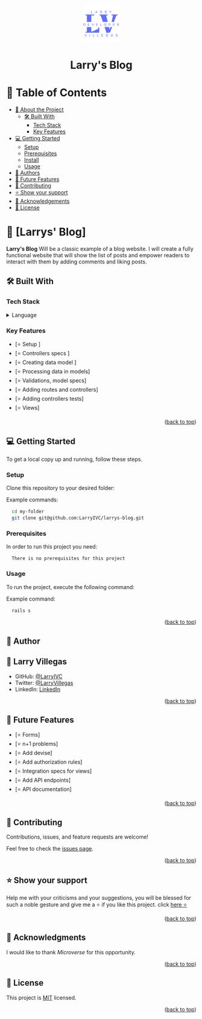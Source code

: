 <a name="readme-top"></a>

<div align="center" style="text-align: center" >
  <img src = "logo.png" style="width: 100px">  
  <h1><b>Larry's Blog</b></h1>
</div>
<!-- TABLE OF CONTENTS -->

# 📗 Table of Contents

- [📖 About the Project](#about-project)
  - [🛠 Built With](#built-with)
    - [Tech Stack](#tech-stack)
    - [Key Features](#key-features)
  <!-- - [🚀 Live Demo](#live-demo) -->
- [💻 Getting Started](#getting-started)
  - [Setup](#setup)
  - [Prerequisites](#prerequisites)
  - [Install](#install)
  - [Usage](#usage)
- [👥 Authors](#authors)
- [🔭 Future Features](#future-features)
- [🤝 Contributing](#contributing)
- [⭐️ Show your support](#support)
- [🙏 Acknowledgements](#acknowledgements)
- [📝 License](#license)

<!-- PROJECT DESCRIPTION -->

# 📖 [Larrys' Blog] <a name="about-project"></a>

**Larry's Blog** Will be a classic example of a blog website. I will create a fully functional website that will show the list of posts and empower readers to interact with them by adding comments and liking posts.

## 🛠 Built With <a name="built-with"></a>

### Tech Stack <a name="tech-stack"></a>

<details>
  <summary>Language</summary>
  <ul>
    <li><a href="https://www.ruby-lang.org/es/">Ruby</a></li>
  </ul>
  <ul>
    <li><a href="https://rubyonrails.org/">Ruby on Rails</a></li>
  </ul>
</details>

<!-- Features -->

### Key Features <a name="key-features"></a>

- [⭐️ Setup ]
- [⭐️ Controllers specs ]
- [⭐️ Creating data model ]
- [⭐️ Processing data in models]
- [⭐️ Validations, model specs]
- [⭐️ Adding routes and controllers]
- [⭐️ Adding controllers tests]
- [⭐️ Views]


<p align="right">(<a href="#readme-top">back to top</a>)</p>

## 💻 Getting Started <a name="getting-started"></a>

To get a local copy up and running, follow these steps.

### Setup

Clone this repository to your desired folder:

Example commands:

```sh
  cd my-folder
  git clone git@github.com:LarryIVC/larrys-blog.git
```

### Prerequisites

In order to run this project you need:

<!-- Example command: -->

```
  There is no prerequisites for this project
```

### Usage

To run the project, execute the following command:

Example command:

```sh
  rails s
```

<p align="right">(<a href="#readme-top">back to top</a>)</p>

<!-- AUTHORS -->

## 👥 Author <a name="authors"></a>

## 👤 **Larry Villegas**
- GitHub: [@LarryIVC](https://github.com/LarryIVC)
- Twitter: [@LarryVillegas](https://twitter.com/LarryVillegas)
- LinkedIn: [LinkedIn](https://www.linkedin.com/in/larryvillegascostas/)

<p align="right">(<a href="#readme-top">back to top</a>)</p>

<!-- FUTURE FEATURES -->

## 🔭 Future Features <a name="future-features"></a>

- [⭐️ Forms]
- [⭐️ n+1 problems]
- [⭐️ Add devise]
- [⭐️ Add authorization rules]
- [⭐️ Integration specs for views]
- [⭐️ Add API endpoints]
- [⭐️ API documentation]


<p align="right">(<a href="#readme-top">back to top</a>)</p>

<!-- CONTRIBUTING -->

## 🤝 Contributing <a name="contributing"></a>

Contributions, issues, and feature requests are welcome!

Feel free to check the [issues page](https://github.com/LarryIVC/larrys-blog/issues).

<p align="right">(<a href="#readme-top">back to top</a>)</p>

<!-- SUPPORT -->

## ⭐️ Show your support <a name="support"></a>


Help me with your criticisms and your suggestions, you will be blessed for such a noble gesture and give me a ⭐️ if you like this project. click [here ⭐️](https://github.com/LarryIVC/larrys-blog)

<p align="right">(<a href="#readme-top">back to top</a>)</p>

<!-- ACKNOWLEDGEMENTS -->

## 🙏 Acknowledgments <a name="acknowledgements"></a>

I would like to thank *Microverse* for this opportunity.<br>

<p align="right">(<a href="#readme-top">back to top</a>)</p>


## 📝 License <a name="license"></a>

This project is [MIT](./LICENSE) licensed.

<p align="right">(<a href="#readme-top">back to top</a>)</p>
